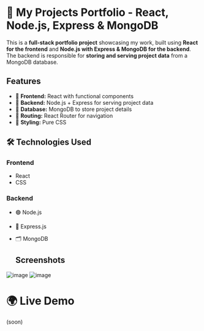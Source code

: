 # 🚀 My Projects Portfolio - React, Node.js, Express & MongoDB

This is a **full-stack portfolio project** showcasing my work, built using **React for the frontend** and **Node.js with Express & MongoDB for the backend**. The backend is responsible for **storing and serving project data** from a MongoDB database.

##  Features

- 🔹 **Frontend:** React with functional components  
- 🔹 **Backend:** Node.js + Express for serving project data  
- 🔹 **Database:** MongoDB to store project details  
- 🔹 **Routing:** React Router for navigation  
- 🔹 **Styling:** Pure CSS  

## 🛠️ Technologies Used

### **Frontend**
-  React
-  CSS
  
### **Backend**
- 🟢 Node.js
- 🚀 Express.js
- 🗂️ MongoDB
  
  ## Screenshots
![image](https://github.com/user-attachments/assets/42b27129-e846-41ac-9e99-dabf80c573a0)
![image](https://github.com/user-attachments/assets/6e39f4c4-1aae-445e-8b05-ed66046d0781)



# 🌍 Live Demo
(soon)
